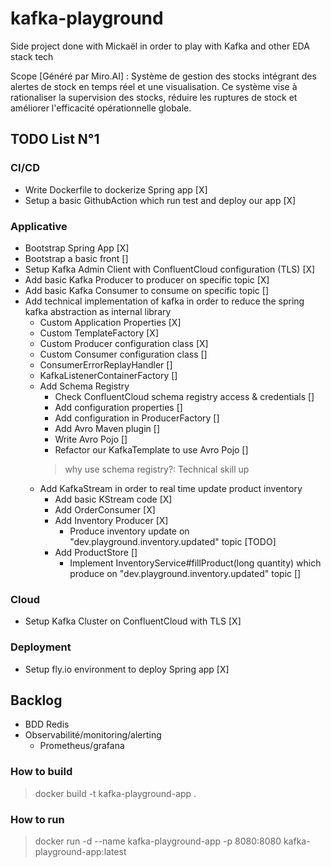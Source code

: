 # kafka-playground

Side project done with Mickaël in order to play with Kafka and other EDA stack tech

Scope [Généré par Miro.AI] : Système de gestion des stocks intégrant des alertes de stock en temps réel et une visualisation. 
Ce système vise à rationaliser la supervision des stocks, réduire les ruptures de stock et améliorer l'efficacité opérationnelle globale.

## TODO List N°1

### CI/CD
- Write Dockerfile to dockerize Spring app [X]
- Setup a basic GithubAction which run test and deploy our app [X]

### Applicative
- Bootstrap Spring App [X]
- Bootstrap a basic front []
- Setup Kafka Admin Client with ConfluentCloud configuration (TLS) [X]
- Add basic Kafka Producer to producer on specific topic [X]
- Add basic Kafka Consumer to consume on specific topic []
- Add technical implementation of kafka in order to reduce the spring kafka abstraction as internal library
  - Custom Application Properties [X]
  - Custom TemplateFactory [X]
  - Custom Producer configuration class [X]
  - Custom Consumer configuration class []
  - ConsumerErrorReplayHandler []
  - KafkaListenerContainerFactory []
  - Add Schema Registry
    - Check ConfluentCloud schema registry access & credentials []
    - Add configuration properties []
    - Add configuration in ProducerFactory []
    - Add Avro Maven plugin []
    - Write Avro Pojo []
    - Refactor our KafkaTemplate to use Avro Pojo []
    > why use schema registry?: Technical skill up
  - Add KafkaStream in order to real time update product inventory
    - Add basic KStream code [X]
    - Add OrderConsumer [X]
    - Add Inventory Producer [X]
      - Produce inventory update on "dev.playground.inventory.updated" topic [TODO]
    - Add ProductStore []
      - Implement InventoryService#fillProduct(long quantity) which produce on "dev.playground.inventory.updated" topic []

### Cloud
- Setup Kafka Cluster on ConfluentCloud with TLS [X]

### Deployment
- Setup fly.io environment to deploy Spring app [X]

## Backlog
- BDD Redis
- Observabilité/monitoring/alerting
 	- Prometheus/grafana


### How to build

> docker build -t kafka-playground-app . 

### How to run
> docker run -d --name kafka-playground-app -p 8080:8080 kafka-playground-app:latest
